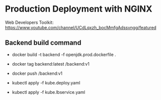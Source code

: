 # Production Deployment with NGINX

Web Developers Toolkit: https://www.youtube.com/channel/UCdLqxzh_bocMmfgAdssvngg/featured

## Backend build command
* docker build -t backend -f openjdk.prod.dockerfile .
* docker tag backend:latest <repo-tag>/backend:v1
* docker push <repo-tag>/backend:v1

* kubectl apply -f kube.deploy.yaml
* kubectl apply -f kube.lbservice.yaml